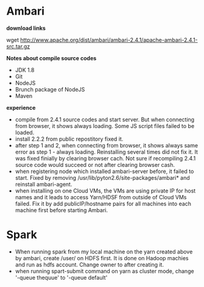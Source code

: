 # Ambari
**download links**

wget http://www.apache.org/dist/ambari/ambari-2.4.1/apache-ambari-2.4.1-src.tar.gz

**Notes about compile source codes**
* JDK 1.8
* Git
* NodeJS
* Brunch package of NodeJS
* Maven

**experience** 
* compile from 2.4.1 source codes and start server. But when connecting from browser, it shows always loading. Some JS script files failed to be loaded. 
* install 2.2.2 from public repostitory fixed it. 
* after step 1 and 2, when connecting from browser, it shows always same error as step 1 - always loading. Reinstalling  several times did not fix it. It was fixed finially by clearing browser cach. Not sure if recompiling 2.4.1 source code would succeed or not after clearing browser cash. 
* when registering node which installed ambari-server before, it failed to start. Fixed by removing /usr/lib/pyton2.6/site-packages/ambari\* and reinstall ambari-agent. 
* when installing on one Cloud VMs, the VMs are using private IP for host names and it leads to access Yarn/HDSF from outside of Cloud VMs failed. Fix it by add publicIP/hostname pairs for all machines into each machine first before starting Ambari.

# Spark
* When running spark from my local machine on the yarn created above by ambari, create /user/<username> on HDFS first. It is done on Hadoop machies and run as hdfs account. Change owner to <username> after creating it.
* when running spart-submit command on yarn as cluster mode, change '-queue thequue' to '-queue default'
